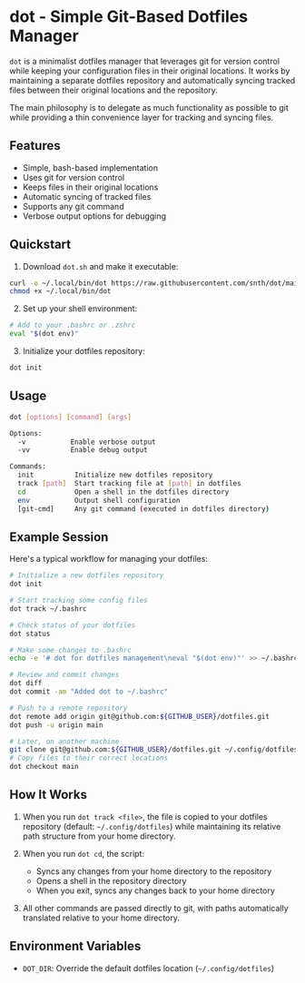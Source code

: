 # dot - Simple Git-Based Dotfiles Manager

`dot` is a minimalist dotfiles manager that leverages git for version control while keeping your configuration files in their original locations. It works by maintaining a separate dotfiles repository and automatically syncing tracked files between their original locations and the repository.

The main philosophy is to delegate as much functionality as possible to git while providing a thin convenience layer for tracking and syncing files.

## Features

- Simple, bash-based implementation
- Uses git for version control
- Keeps files in their original locations
- Automatic syncing of tracked files
- Supports any git command
- Verbose output options for debugging

## Quickstart

1. Download `dot.sh` and make it executable:
```bash
curl -o ~/.local/bin/dot https://raw.githubusercontent.com/snth/dot/main/dot.sh
chmod +x ~/.local/bin/dot
```

2. Set up your shell environment:
```bash
# Add to your .bashrc or .zshrc
eval "$(dot env)"
```

3. Initialize your dotfiles repository:
```bash
dot init
```

## Usage

```bash
dot [options] [command] [args]

Options:
  -v           Enable verbose output
  -vv          Enable debug output

Commands:
  init          Initialize new dotfiles repository
  track [path]  Start tracking file at [path] in dotfiles
  cd            Open a shell in the dotfiles directory
  env           Output shell configuration
  [git-cmd]     Any git command (executed in dotfiles directory)
```

## Example Session

Here's a typical workflow for managing your dotfiles:

```bash
# Initialize a new dotfiles repository
dot init

# Start tracking some config files
dot track ~/.bashrc

# Check status of your dotfiles
dot status

# Make some changes to .bashrc
echo -e '# dot for dotfiles management\neval "$(dot env)"' >> ~/.bashrc

# Review and commit changes
dot diff
dot commit -am "Added dot to ~/.bashrc"

# Push to a remote repository
dot remote add origin git@github.com:${GITHUB_USER}/dotfiles.git
dot push -u origin main

# Later, on another machine
git clone git@github.com:${GITHUB_USER}/dotfiles.git ~/.config/dotfiles
# Copy files to their correct locations
dot checkout main
```

## How It Works

1. When you run `dot track <file>`, the file is copied to your dotfiles repository (default: `~/.config/dotfiles`) while maintaining its relative path structure from your home directory.

2. When you run `dot cd`, the script:
   - Syncs any changes from your home directory to the repository
   - Opens a shell in the repository directory
   - When you exit, syncs any changes back to your home directory

3. All other commands are passed directly to git, with paths automatically translated relative to your home directory.

## Environment Variables

- `DOT_DIR`: Override the default dotfiles location (`~/.config/dotfiles`)

